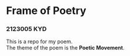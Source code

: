 # Frame of Poetry
### 2123005 KYD  
This is a repo for my poem.   
The theme of the poem is the **Poetic Movement**.

